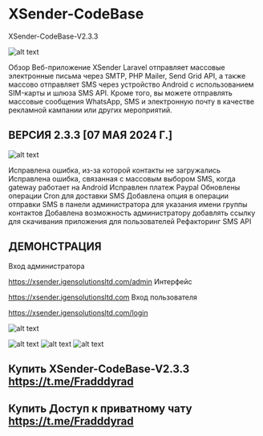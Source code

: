 # XSender-CodeBase
XSender-CodeBase-V2.3.3

![alt text](https://skrinshoter.ru/s/220524/e2hcX7ev.jpg)

Обзор
Веб-приложение XSender Laravel отправляет массовые электронные письма через SMTP, PHP Mailer, Send Grid API, а также массово отправляет SMS через устройство Android с использованием SIM-карты и шлюза SMS API. Кроме того, вы можете отправлять массовые сообщения WhatsApp, SMS и электронную почту в качестве рекламной кампании или других мероприятий.

## ВЕРСИЯ 2.3.3 [07 МАЯ 2024 Г.]

![alt text](https://camo.envatousercontent.com/175c69a7f83b9804a148cd60c51d6f5704583f75/68747470733a2f2f666972656261736573746f726167652e676f6f676c65617069732e636f6d2f76302f622f6967656e656e7661746f2e61707073706f742e636f6d2f6f2f7873656e6465722532466e65775f7570646174652e706e673f616c743d6d6564696126746f6b656e3d61663464343334372d653233642d346235302d396361302d656263653336343938316562)

Исправлена ошибка, из-за которой контакты не загружались
Исправлена ошибка, связанная с массовым выбором SMS, когда gateway работает на Android
Исправлен платеж Paypal
Обновлены операции Cron для доставки SMS
Добавлена опция в операции отправки SMS в панели администратора для указания имени группы контактов
Добавлена возможность администратору добавлять ссылку для скачивания приложения для пользователей
Рефакторинг SMS API
## ДЕМОНСТРАЦИЯ
Вход администратора

https://xsender.igensolutionsltd.com/admin
Интерфейс

https://xsender.igensolutionsltd.com
Вход пользователя

https://xsender.igensolutionsltd.com/login

![alt text](https://skrinshoter.ru/s/220524/D06pNvWl.jpg)

![alt text](https://skrinshoter.ru/s/220524/btogWh0b.jpg)
![alt text](https://skrinshoter.ru/s/220524/Y5j4YWfi.jpg)
![alt text](https://skrinshoter.ru/s/220524/LLAPAnhn.jpg)

## Купить  XSender-CodeBase-V2.3.3  https://t.me/Fradddyrad
## Купить  Доступ к приватному чату https://t.me/Fradddyrad






